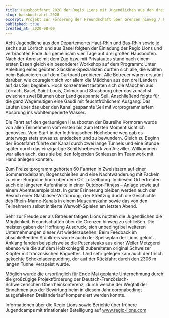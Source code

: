 ```yaml
---
title: Hausbootfahrt 2020 der Regio Lions mit Jugendlichen aus den drei Nachbarländern
slug: hausbootfahrt-2020
excerpt: Projekt zur Förderung der Freundschaft über Grenzen hinweg / Förderung durch die Oberrheinkonferenz
published: true
created_at: 2020-08-09
---
```


Acht Jugendliche aus den Départements Haut-Rhin und Bas-Rhin sowie je sechs aus Lörrach und aus Basel folgten der Einladung der Regio Lions und verbrachten Ende Juli gemeinsam vier Tage auf drei großen Hausbooten. Nach der Anreise mit dem Zug bzw. mit Privatautos stand nach einem ersten Essen gleich ein besonderer Workshop auf dem Programm: Unter Anleitung eines geübten Slackline-Spezialisten durften sich alle, die wollten beim Balancieren auf dem Gurtband probieren. Alle Betreuer waren erstaunt darüber, wie couragiert sich vor allem die Mädchen aus den drei Ländern auf das Seil begaben. Hoch konzentriert tasteten sich die Mädchen aus Lörrach, Basel, Saint-Louis, Colmar und Strasbourg über das zunächst zwischen zwei Bäumen über Land gespannte Seil. Anschließend folgte für die ganz Wagemutigen eine Gaudi mit feuchtfröhlichem Ausgang: Das Laufen über das über den Kanal gespannte Seil mit vorprogrammiertem Absprung ins wohltemperierte Wasser.

Die Fahrt auf den geräumigen Hausbooten der Baureihe Kormoran wurde von allen Teilnehmern vom ersten bis zum letzten Moment sichtlich genossen. Vom Start in der lothringischen Hochebene weg gab es unterwegs stets etwas zu entdecken und zu bewundern. Gleich zu Beginn der Bootsfahrt führte der Kanal durch zwei lange Tunnels und eine Stunde später durch das einzigartige Schiffshebewerk von Arzviller. Willkommen war allen auch, dass sie bei den folgenden Schleusen im Teamwork mit Hand anlegen konnten.

Zum Freizeitprogramm gehörten 60 Fahrten in Zweisitzern auf einer Sommerrodelbahn, Bogenschießen und eine Nachtwanderung mit Fackeln zu einer Burgruine hoch über dem Ort Lutzelbourg. In diesem Ort erfreuten auch die längeren Aufenthalte in einer Outdoor-Fitness – Anlage sowie auf einem Abenteuerspielplatz. In guter Erinnerung bleiben werden auch der Besuch einer Glasbläser-Vorführung, der Streifzug durch die Geschichte des Rhein-Marne-Kanals in einem Museumskahn sowie das von den Teilnehmern selbst initiierte Werwolf-Spielen am letzten Abend.

Sehr zur Freude der als Betreuer tätigen Lions nutzten die Jugendlichen die Möglichkeit, Freundschaften über die Grenzen hinweg zu schließen. Die meisten gaben der Hoffnung Ausdruck, sich unbedingt bei weiteren Unternehmungen dieser Art wiederzusehen. Beim Feedback im abschließenden Stuhlkreis wurde auch der Speiseplan der Lions gelobt. Anklang fanden beispielsweise die Putensteaks aus einer Weiler Metzgerei ebenso wie die auf dem Holzkohlegrill zubereiteten original Schweizer Klöpfer mit französischen Baguettes. Und sehr gelegen kam auch der frisch gekochte Schokoladenpudding, der auf der Rückfahrt durch den 2306 m langen Tunnel verspeist wurde.

Möglich wurde die ursprünglich für Ende Mai geplante Unternehmung durch die großzügige Projektförderung der Deutsch-Französisch-Schweizerischen Oberrheinkonferenz, durch welche der Wegfall der Einnahmen aus der Bewirtung beim in diesem Jahr coronabedingt ausgefallenen Dreiländerlauf kompensiert werden konnte.

Informationen über die Regio Lions sowie Berichte über frühere Jugendcamps mit trinationaler Beteiligung auf www.regio-lions.com
